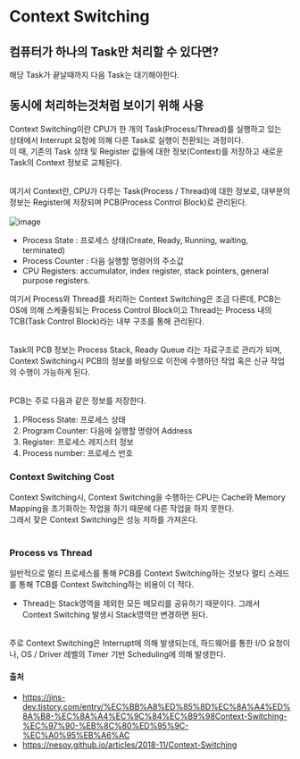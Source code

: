 # Context Switching

## 컴퓨터가 하나의 Task만 처리할 수 있다면?

해당 Task가 끝날때까지 다음 Task는 대기해야한다.

## 동시에 처리하는것처럼 보이기 위해 사용

Context Switching이란 CPU가 한 개의 Task(Process/Thread)를 실행하고 있는 상태에서 Interrupt 요청에 의해 다른 Task로 실행이 전환되는 과정이다. <br> 이 때, 기존의 Task 상태 및 Register 값들에 대한 정보(Context)를 저장하고 새로운 Task의 Context 정보로 교체된다. <br><br>

여기서 Context란, CPU가 다루는 Task(Process / Thread)에 대한 정보로, 대부분의 정보는 Register에 저장되며 PCB(Process Control Block)로 관리된다. <br><br>
![image](https://user-images.githubusercontent.com/89785501/187870344-087443c1-b323-4034-9def-a7f93f7ae24f.png)

- Process State : 프로세스 상태(Create, Ready, Running, waiting, terminated)
- Process Counter : 다음 실행할 명령어의 주소값
- CPU Registers: accumulator, index register, stack pointers, general purpose registers.

여기서 Process와 Thread를 처리하는 Context Switching은 조금 다른데, PCB는 OS에 의해 스케줄링되는 Process Control Block이고 Thread는 Process 내의 TCB(Task Control Block)라는 내부 구조를 통해 관리된다. <br><br>

Task의 PCB 정보는 Process Stack, Ready Queue 라는 자료구조로 관리가 되며, Context Switching시 PCB의 정보를 바탕으로 이전에 수행하던 작업 혹은 신규 작업의 수행이 가능하게 된다. <br><br>

PCB는 주로 다음과 같은 정보를 저장한다.

1. PRocess State: 프로세스 상태
2. Program Counter: 다음에 실행할 명령어 Address
3. Register: 프로세스 레지스터 정보
4. Process number: 프로세스 번호

### Context Switching Cost

Context Switching시, Context Switching을 수행하는 CPU는 Cache와 Memory Mapping을 초기화하는 작업을 하기 때문에 다른 작업을 하지 못한다.<br> 그래서 잦은 Context Switching은 성능 저하를 가져온다. <br><br>

### Process vs Thread

일반적으로 멀티 프로세스를 통해 PCB를 Context Switching하는 것보다 멀티 스레드를 통해 TCB를 Context Switching하는 비용이 더 적다. <br>

- Thread는 Stack영역을 제외한 모든 메모리를 공유하기 때문이다. 그래서 Context Switching 발생시 Stack영역만 변경하면 된다.
  <br><br>

주로 Context Switching은 Interrupt에 의해 발생되는데, 하드웨어를 통한 I/O 요청이나, OS / Driver 레벨의 Timer 기반 Scheduling에 의해 발생한다.

#### 출처

- https://jins-dev.tistory.com/entry/%EC%BB%A8%ED%85%8D%EC%8A%A4%ED%8A%B8-%EC%8A%A4%EC%9C%84%EC%B9%98Context-Switching-%EC%97%90-%EB%8C%80%ED%95%9C-%EC%A0%95%EB%A6%AC
- https://nesoy.github.io/articles/2018-11/Context-Switching
